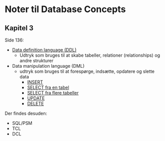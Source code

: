 # Noter til Database Concepts
## Kapitel 3
Side 136:
- [Data definition language (DDL)](https://github.com/jesp209i/EAL-ExDBxx/blob/master/Notes/Chap3/DDL.md)
  - Udtryk som bruges til at skabe tabeller, relationer (relationships) og andre strukturer
- Data manipulation language (DML)
  - udtryk som bruges til at forespørge, indsætte, opdatere og slette data 
    - [INSERT](https://github.com/jesp209i/EAL-ExDBxx/edit/master/Notes/Chap3/insert.md)
    - [SELECT fra en tabel](https://github.com/jesp209i/EAL-ExDBxx/edit/master/Notes/Chap3/select.md)
    - [SELECT fra flere tabeller](https://github.com/jesp209i/EAL-ExDBxx/edit/master/Notes/Chap3/select2.md)
    - [UPDATE](https://github.com/jesp209i/EAL-ExDBxx/edit/master/Notes/Chap3/update.md)
    - [DELETE](https://github.com/jesp209i/EAL-ExDBxx/edit/master/Notes/Chap3/delete.md)

Der findes desuden:
- SQL/PSM
- TCL
- DCL
